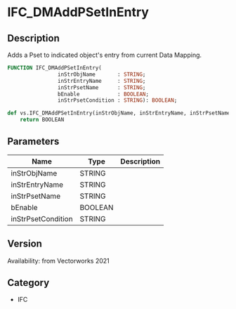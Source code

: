 # IFC_DMAddPSetInEntry

## Description
Adds a Pset to indicated object's entry from current Data Mapping.

```pascal
FUNCTION IFC_DMAddPSetInEntry(
				inStrObjName       : STRING;
				inStrEntryName     : STRING;
				inStrPsetName      : STRING;
				bEnable            : BOOLEAN;
				inStrPsetCondition : STRING): BOOLEAN;
```

```python
def vs.IFC_DMAddPSetInEntry(inStrObjName, inStrEntryName, inStrPsetName, bEnable, inStrPsetCondition):
    return BOOLEAN
```

## Parameters
|Name|Type|Description|
|---|---|---|
|inStrObjName|STRING|   |
|inStrEntryName|STRING|   |
|inStrPsetName|STRING|   |
|bEnable|BOOLEAN|   |
|inStrPsetCondition|STRING|   |

## Version
Availability: from Vectorworks 2021

## Category
* IFC

